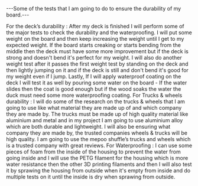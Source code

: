 
---Some of the tests that I am going to do to ensure the durability of my board.---    

For the deck’s durability : After my deck is finished I will perform some of the major tests to check the durability and the waterproofing. I will put some weight on the board and then keep increasing the weight until I get to my expected weight. If the board starts creaking or starts bending from the middle then the deck must have some more improvement but if the deck is strong and doesn't bend it's perfect for my weight. I will also do another weight test after it passes the first weight test by standing on the deck and then lightly jumping on it and if the deck is still and don't bend it's good for my weight even if I jump. Lastly, If I will apply waterproof coating on the deck I will test it as well by pouring some water on the board - If the water slides then the coat is good enough but if the wood soaks the water the duck must need some more waterproofing coating. 
For Trucks & wheels durability : I will do some of the research on the trucks & wheels that I am going to use like what material they are made up of and which company they are made by. The trucks must be made up of high quality material like aluminium and metal and in my project I am going to use aluminium alloy which are both durable and lightweight. I will also be ensuring what company they are made by, the trusted companies wheels & trucks will be high quality. I am going to use the mepoo shuffle’s trucks and wheels which is a trusted company with great reviews.
For Waterproofing : I can use some pieces of foam from the inside of the housing to prevent the water from going inside and I will use the PETG filament for the housing which is more water resistance then the other 3D printing filaments and then I will also test it by sprawing the housing from outside when it's empty from inside and do multiple tests on it until the inside is dry when sprawing from outside.

